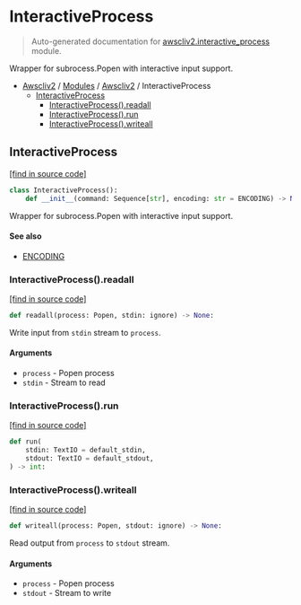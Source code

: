 # InteractiveProcess

> Auto-generated documentation for [awscliv2.interactive_process](https://github.com/youtype/awscliv2/blob/main/awscliv2/interactive_process.py) module.

Wrapper for subrocess.Popen with interactive input support.

- [Awscliv2](../README.md#aws-cli-v2-for-python) / [Modules](../MODULES.md#awscliv2-modules) / [Awscliv2](index.md#awscliv2) / InteractiveProcess
    - [InteractiveProcess](#interactiveprocess)
        - [InteractiveProcess().readall](#interactiveprocessreadall)
        - [InteractiveProcess().run](#interactiveprocessrun)
        - [InteractiveProcess().writeall](#interactiveprocesswriteall)

## InteractiveProcess

[[find in source code]](https://github.com/youtype/awscliv2/blob/main/awscliv2/interactive_process.py#L15)

```python
class InteractiveProcess():
    def __init__(command: Sequence[str], encoding: str = ENCODING) -> None:
```

Wrapper for subrocess.Popen with interactive input support.

#### See also

- [ENCODING](constants.md#encoding)

### InteractiveProcess().readall

[[find in source code]](https://github.com/youtype/awscliv2/blob/main/awscliv2/interactive_process.py#L53)

```python
def readall(process: Popen, stdin: ignore) -> None:
```

Write input from `stdin` stream to `process`.

#### Arguments

- `process` - Popen process
- `stdin` - Stream to read

### InteractiveProcess().run

[[find in source code]](https://github.com/youtype/awscliv2/blob/main/awscliv2/interactive_process.py#L76)

```python
def run(
    stdin: TextIO = default_stdin,
    stdout: TextIO = default_stdout,
) -> int:
```

### InteractiveProcess().writeall

[[find in source code]](https://github.com/youtype/awscliv2/blob/main/awscliv2/interactive_process.py#L29)

```python
def writeall(process: Popen, stdout: ignore) -> None:
```

Read output from `process` to `stdout` stream.

#### Arguments

- `process` - Popen process
- `stdout` - Stream to write
